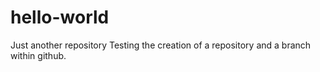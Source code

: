 # hello-world
Just another repository
Testing the creation of a repository and a branch within github.
